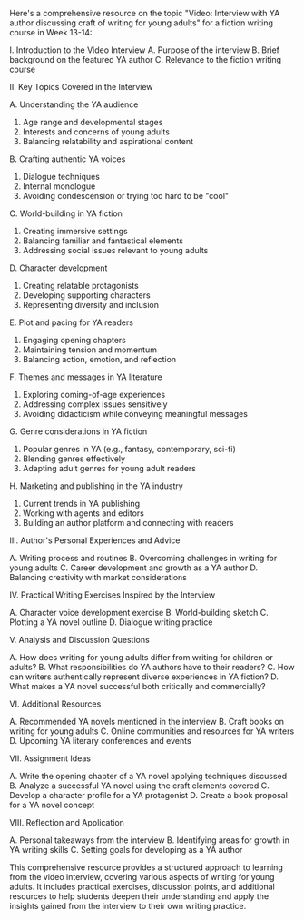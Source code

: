 Here's a comprehensive resource on the topic "Video: Interview with YA author discussing craft of writing for young adults" for a fiction writing course in Week 13-14:

I. Introduction to the Video Interview
A. Purpose of the interview
B. Brief background on the featured YA author
C. Relevance to the fiction writing course

II. Key Topics Covered in the Interview

A. Understanding the YA audience
   1. Age range and developmental stages
   2. Interests and concerns of young adults
   3. Balancing relatability and aspirational content

B. Crafting authentic YA voices
   1. Dialogue techniques
   2. Internal monologue
   3. Avoiding condescension or trying too hard to be "cool"

C. World-building in YA fiction
   1. Creating immersive settings
   2. Balancing familiar and fantastical elements
   3. Addressing social issues relevant to young adults

D. Character development
   1. Creating relatable protagonists
   2. Developing supporting characters
   3. Representing diversity and inclusion

E. Plot and pacing for YA readers
   1. Engaging opening chapters
   2. Maintaining tension and momentum
   3. Balancing action, emotion, and reflection

F. Themes and messages in YA literature
   1. Exploring coming-of-age experiences
   2. Addressing complex issues sensitively
   3. Avoiding didacticism while conveying meaningful messages

G. Genre considerations in YA fiction
   1. Popular genres in YA (e.g., fantasy, contemporary, sci-fi)
   2. Blending genres effectively
   3. Adapting adult genres for young adult readers

H. Marketing and publishing in the YA industry
   1. Current trends in YA publishing
   2. Working with agents and editors
   3. Building an author platform and connecting with readers

III. Author's Personal Experiences and Advice

A. Writing process and routines
B. Overcoming challenges in writing for young adults
C. Career development and growth as a YA author
D. Balancing creativity with market considerations

IV. Practical Writing Exercises Inspired by the Interview

A. Character voice development exercise
B. World-building sketch
C. Plotting a YA novel outline
D. Dialogue writing practice

V. Analysis and Discussion Questions

A. How does writing for young adults differ from writing for children or adults?
B. What responsibilities do YA authors have to their readers?
C. How can writers authentically represent diverse experiences in YA fiction?
D. What makes a YA novel successful both critically and commercially?

VI. Additional Resources

A. Recommended YA novels mentioned in the interview
B. Craft books on writing for young adults
C. Online communities and resources for YA writers
D. Upcoming YA literary conferences and events

VII. Assignment Ideas

A. Write the opening chapter of a YA novel applying techniques discussed
B. Analyze a successful YA novel using the craft elements covered
C. Develop a character profile for a YA protagonist
D. Create a book proposal for a YA novel concept

VIII. Reflection and Application

A. Personal takeaways from the interview
B. Identifying areas for growth in YA writing skills
C. Setting goals for developing as a YA author

This comprehensive resource provides a structured approach to learning from the video interview, covering various aspects of writing for young adults. It includes practical exercises, discussion points, and additional resources to help students deepen their understanding and apply the insights gained from the interview to their own writing practice.